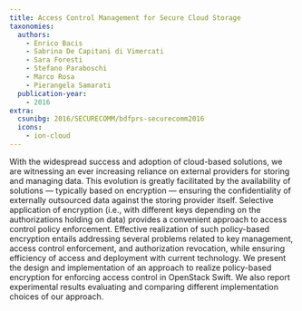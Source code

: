 ```yaml
---
title: Access Control Management for Secure Cloud Storage
taxonomies:
  authors:
    - Enrico Bacis
    - Sabrina De Capitani di Vimercati
    - Sara Foresti
    - Stefano Paraboschi
    - Marco Rosa
    - Pierangela Samarati
  publication-year:
    - 2016
extra:
  csunibg: 2016/SECURECOMM/bdfprs-securecomm2016
  icons:
    - ion-cloud
---
```


With the widespread success and adoption of cloud-based
solutions, we are witnessing an ever increasing reliance on external
providers for storing and managing data. This evolution is greatly facilitated
by the availability of solutions &mdash; typically based on encryption
&mdash; ensuring the confidentiality of externally outsourced data against the
storing provider itself. Selective application of encryption (i.e., with different
keys depending on the authorizations holding on data) provides a
convenient approach to access control policy enforcement. Effective realization
of such policy-based encryption entails addressing several problems
related to key management, access control enforcement, and authorization
revocation, while ensuring efficiency of access and deployment
with current technology. We present the design and implementation of
an approach to realize policy-based encryption for enforcing access control
in OpenStack Swift. We also report experimental results evaluating
and comparing different implementation choices of our approach.
